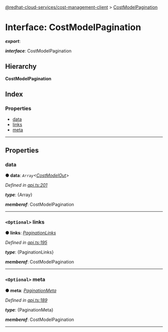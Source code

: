 [@redhat-cloud-services/cost-management-client](../README.md) > [CostModelPagination](../interfaces/costmodelpagination.md)

# Interface: CostModelPagination

*__export__*: 

*__interface__*: CostModelPagination

## Hierarchy

**CostModelPagination**

## Index

### Properties

* [data](costmodelpagination.md#data)
* [links](costmodelpagination.md#links)
* [meta](costmodelpagination.md#meta)

---

## Properties

<a id="data"></a>

###  data

**● data**: *`Array`<[CostModelOut](costmodelout.md)>*

*Defined in [api.ts:201](https://github.com/karelhala/javascript-clients/blob/master/packages/cost-management/api.ts#L201)*

*__type__*: {Array}

*__memberof__*: CostModelPagination

___
<a id="links"></a>

### `<Optional>` links

**● links**: *[PaginationLinks](paginationlinks.md)*

*Defined in [api.ts:195](https://github.com/karelhala/javascript-clients/blob/master/packages/cost-management/api.ts#L195)*

*__type__*: {PaginationLinks}

*__memberof__*: CostModelPagination

___
<a id="meta"></a>

### `<Optional>` meta

**● meta**: *[PaginationMeta](paginationmeta.md)*

*Defined in [api.ts:189](https://github.com/karelhala/javascript-clients/blob/master/packages/cost-management/api.ts#L189)*

*__type__*: {PaginationMeta}

*__memberof__*: CostModelPagination

___

